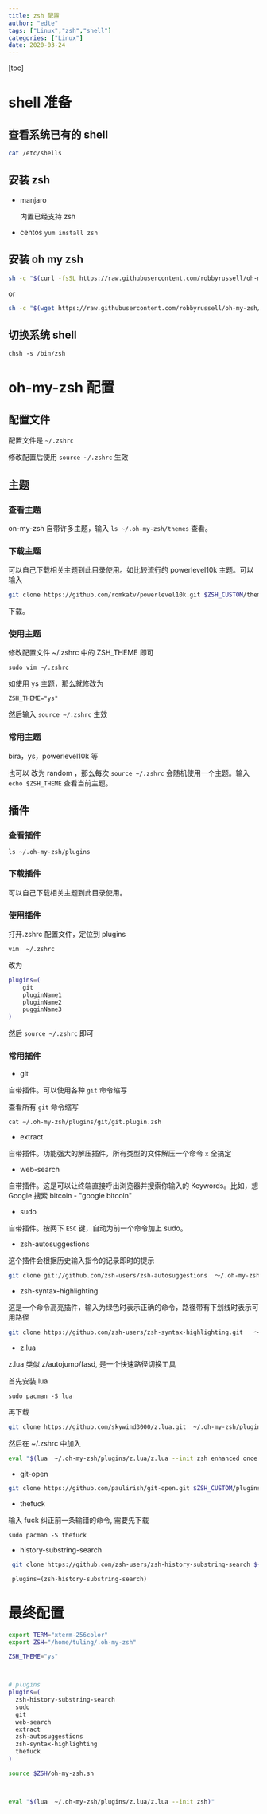 ```yaml
---
title: zsh 配置
author: "edte"
tags: ["Linux","zsh","shell"]
categories: ["Linux"]
date: 2020-03-24
---
```


[toc]

# shell 准备

## 查看系统已有的 shell

 ```bash
cat /etc/shells
 ```

## 安装 zsh

* manjaro

  内置已经支持 zsh

* centos
`yum install zsh`

## 安装 oh my zsh

```bash
sh -c "$(curl -fsSL https://raw.githubusercontent.com/robbyrussell/oh-my-zsh/master/tools/install.sh)"
```

or

```bash
sh -c "$(wget https://raw.githubusercontent.com/robbyrussell/oh-my-zsh/master/tools/install.sh -O -)"
```

## 切换系统 shell

`chsh -s /bin/zsh`



# oh-my-zsh 配置

## 配置文件

配置文件是 `~/.zshrc`

修改配置后使用 `source ~/.zshrc` 生效

## 主题

### 查看主题

on-my-zsh 自带许多主题，输入 `ls ~/.oh-my-zsh/themes` 查看。

### 下载主题

可以自己下载相关主题到此目录使用。如比较流行的 powerlevel10k 主题。可以输入


```bash
git clone https://github.com/romkatv/powerlevel10k.git $ZSH_CUSTOM/themes/powerlevel10k
```
下载。

### 使用主题

修改配置文件  ~/.zshrc 中的 ZSH_THEME 即可

`sudo vim ~/.zshrc`

如使用 ys 主题，那么就修改为

`ZSH_THEME="ys"`

然后输入 `source ~/.zshrc` 生效

### 常用主题

bira，ys，powerlevel10k 等

也可以 改为 random ，那么每次 `source ~/.zshrc` 会随机使用一个主题。输入 `echo $ZSH_THEME` 查看当前主题。

## 插件

### 查看插件

`ls ~/.oh-my-zsh/plugins`

### 下载插件

可以自己下载相关主题到此目录使用。

### 使用插件

打开.zshrc 配置文件，定位到 plugins

`vim  ~/.zshrc`

改为

```bash
plugins=(
    git
    pluginName1
    pluginName2
    pugginName3
)
```

然后 `source ~/.zshrc` 即可


### 常用插件


* git

自带插件。可以使用各种 `git` 命令缩写

查看所有 `git` 命令缩写

```
cat ~/.oh-my-zsh/plugins/git/git.plugin.zsh
```


* extract

自带插件。功能强大的解压插件，所有类型的文件解压一个命令 `x` 全搞定

* web-search

自带插件。这是可以让终端直接呼出浏览器并搜索你输入的 Keywords。比如，想 Google 搜索 bitcoin - "google bitcoin"

* sudo

自带插件。按两下 `ESC` 键，自动为前一个命令加上 sudo。

* zsh-autosuggestions

这个插件会根据历史输入指令的记录即时的提示

```bash
git clone git://github.com/zsh-users/zsh-autosuggestions  ～/.oh-my-zsh/plugins
```

  

* zsh-syntax-highlighting

这是一个命令高亮插件，输入为绿色时表示正确的命令，路径带有下划线时表示可用路径

```bash
git clone https://github.com/zsh-users/zsh-syntax-highlighting.git   ～/.oh-my-zsh/plugins
```

* z.lua

z.lua 类似 z/autojump/fasd, 是一个快速路径切换工具

首先安装 lua

`sudo pacman -S lua`

再下载

```bash
git clone https://github.com/skywind3000/z.lua.git  ~/.oh-my-zsh/plugins/z.lua
```

然后在 ~/.zshrc 中加入

```bash
eval "$(lua  ~/.oh-my-zsh/plugins/z.lua/z.lua --init zsh enhanced once echo)"
```

* git-open

```bash
git clone https://github.com/paulirish/git-open.git $ZSH_CUSTOM/plugins/git-open  
```

* thefuck

输入 fuck 纠正前一条输错的命令, 需要先下载

`sudo pacman -S thefuck`

* history-substring-search

```bash
 git clone https://github.com/zsh-users/zsh-history-substring-search ${ZSH_CUSTOM:-~/.oh-my-zsh/custom}/plugins/zsh-history-substring-search
```

` plugins=(zsh-history-substring-search)`



# 最终配置

```bash
export TERM="xterm-256color"
export ZSH="/home/tuling/.oh-my-zsh"

ZSH_THEME="ys"



# plugins
plugins=(
  zsh-history-substring-search
  sudo
  git
  web-search
  extract
  zsh-autosuggestions
  zsh-syntax-highlighting
  thefuck
)

source $ZSH/oh-my-zsh.sh



eval "$(lua  ~/.oh-my-zsh/plugins/z.lua/z.lua --init zsh)"

```

